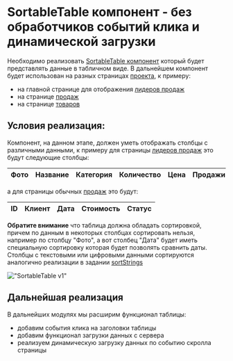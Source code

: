# SortableTable компонент - без обработчиков событий клика и динамической загрузки

Необходимо реализовать [SortableTable компонент](https://glitch.com/edit/#!/sortable-table-js-202003254)
который будет представлять данные в табличном виде.
В дальнейшем компонент будет использован на разных страницах [проекта](https://course-js.javascript.ru/), к примеру:

- на главной странице для отображения [лидеров продаж](https://course-js.javascript.ru/)
- на странице [продаж](https://course-js.javascript.ru/sales)
- на странице [товаров](https://course-js.javascript.ru/products)

## Условия реализация:

Компонент, на данном этапе, должен уметь отображать столбцы с различными данными,
к примеру для страницы [лидеров продаж](https://course-js.javascript.ru/) это будут следующие столбцы:

| Фото | Название | Категория | Количество | Цена | Продажи |
| ---- | -------- | --------- | ---------- | ---- | ------- |

а для страницы обычных [продаж](https://course-js.javascript.ru/sales) это будут:

| ID  | Клиент | Дата | Стоимость | Статус |
| --- | ------ | ---- | --------- | ------ |

**Обратите внимание** что таблица должна обладать сортировкой, причем по данным
в некоторых столбцах сортировать нельзя, например по столбцу "Фото", а вот столбец "Дата" будет иметь специальную
сортировку которая будет позволять сравнить даты.
Столбцы с текстовыми или цифровыми данными сортируются аналогично реализации
в задании [sortStrings](taskbook:javascript-data-types/sort-strings)

!["SortableTable v1"](sortable-table-v1.gif)

## Дальнейшая реализация

В дальнейших модулях мы расширим функционал таблицы:

- добавим события клика на заголовки таблицы
- добавим функционал загрузки данных с сервера
- реализуем динамическую загрузку данных по событию скролла страницы

